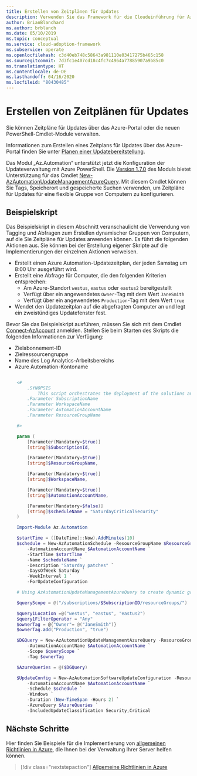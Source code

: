 ```yaml
---
title: Erstellen von Zeitplänen für Updates
description: Verwenden Sie das Framework für die Cloudeinführung für Azure, um zu erfahren, wie Sie Zeitpläne für Updates mit dem Azure-Portal oder den neuen PowerShell-Cmdlet-Modulen verwalten.
author: BrianBlanchard
ms.author: brblanch
ms.date: 05/10/2019
ms.topic: conceptual
ms.service: cloud-adoption-framework
ms.subservice: operate
ms.openlocfilehash: c3d40eb748c58643a981110e03417275b465c158
ms.sourcegitcommit: 7d3fc1e407cd18c4fc7c4964a77885907a9b85c0
ms.translationtype: HT
ms.contentlocale: de-DE
ms.lasthandoff: 04/16/2020
ms.locfileid: "80430485"
---
```

# <a name="create-update-schedules"></a>Erstellen von Zeitplänen für Updates

Sie können Zeitpläne für Updates über das Azure-Portal oder die neuen PowerShell-Cmdlet-Module verwalten.

Informationen zum Erstellen eines Zeitplans für Updates über das Azure-Portal finden Sie unter [Planen einer Updatebereitstellung](https://docs.microsoft.com/azure/automation/automation-tutorial-update-management#schedule-an-update-deployment).

Das Modul „Az.Automation“ unterstützt jetzt die Konfiguration der Updateverwaltung mit Azure PowerShell. Die [Version 1.7.0](https://www.powershellgallery.com/packages/Az/1.7.0) des Moduls bietet Unterstützung für das Cmdlet [New-AzAutomationUpdateManagementAzureQuery](https://docs.microsoft.com/powershell/module/az.automation/new-azautomationupdatemanagementazurequery?view=azps-1.7.0). Mit diesem Cmdlet können Sie Tags, Speicherort und gespeicherte Suchen verwenden, um Zeitpläne für Updates für eine flexible Gruppe von Computern zu konfigurieren.

## <a name="example-script"></a>Beispielskript

Das Beispielskript in diesem Abschnitt veranschaulicht die Verwendung von Tagging und Abfragen zum Erstellen dynamischer Gruppen von Computern, auf die Sie Zeitpläne für Updates anwenden können. Es führt die folgenden Aktionen aus. Sie können bei der Erstellung eigener Skripte auf die Implementierungen der einzelnen Aktionen verweisen.

- Erstellt einen Azure Automation-Updatezeitplan, der jeden Samstag um 8:00 Uhr ausgeführt wird.
- Erstellt eine Abfrage für Computer, die den folgenden Kriterien entsprechen:
  - Am Azure-Standort `westus`, `eastus` oder `eastus2` bereitgestellt
  - Verfügt über ein angewendetes `Owner`-Tag mit dem Wert `JaneSmith`
  - Verfügt über ein angewendetes `Production`-Tag mit dem Wert `true`
- Wendet den Updatezeitplan auf die abgefragten Computer an und legt ein zweistündiges Updatefenster fest.

Bevor Sie das Beispielskript ausführen, müssen Sie sich mit dem Cmdlet [Connect-AzAccount](https://docs.microsoft.com/powershell/module/az.accounts/connect-azaccount?view=azps-2.1.0) anmelden. Stellen Sie beim Starten des Skripts die folgenden Informationen zur Verfügung:

- Zielabonnement-ID
- Zielressourcengruppe
- Name des Log Analytics-Arbeitsbereichs
- Azure Automation-Kontoname

```powershell

    <#
        .SYNOPSIS
            This script orchestrates the deployment of the solutions and the agents.
        .Parameter SubscriptionName
        .Parameter WorkspaceName
        .Parameter AutomationAccountName
        .Parameter ResourceGroupName

    #>

    param (
        [Parameter(Mandatory=$true)]
        [string]$SubscriptionId,

        [Parameter(Mandatory=$true)]
        [string]$ResourceGroupName,

        [Parameter(Mandatory=$true)]
        [string]$WorkspaceName,

        [Parameter(Mandatory=$true)]
        [string]$AutomationAccountName,

        [Parameter(Mandatory=$false)]
        [string]$scheduleName = "SaturdayCriticalSecurity"
    )

    Import-Module Az.Automation

    $startTime = ([DateTime]::Now).AddMinutes(10)
    $schedule = New-AzAutomationSchedule -ResourceGroupName $ResourceGroupName `
        -AutomationAccountName $AutomationAccountName `
        -StartTime $startTime `
        -Name $scheduleName `
        -Description "Saturday patches" `
        -DaysOfWeek Saturday `
        -WeekInterval 1 `
        -ForUpdateConfiguration

    # Using AzAutomationUpdateManagementAzureQuery to create dynamic groups.

    $queryScope = @("/subscriptions/$SubscriptionID/resourceGroups/")

    $query1Location =@("westus", "eastus", "eastus2")
    $query1FilterOperator = "Any"
    $ownerTag = @{"Owner"= @("JaneSmith")}
    $ownerTag.add("Production", "true")

    $DGQuery = New-AzAutomationUpdateManagementAzureQuery -ResourceGroupName $ResourceGroupName `
        -AutomationAccountName $AutomationAccountName `
        -Scope $queryScope `
        -Tag $ownerTag

    $AzureQueries = @($DGQuery)

    $UpdateConfig = New-AzAutomationSoftwareUpdateConfiguration -ResourceGroupName $ResourceGroupName `
        -AutomationAccountName $AutomationAccountName `
        -Schedule $schedule `
        -Windows `
        -Duration (New-TimeSpan -Hours 2) `
        -AzureQuery $AzureQueries `
        -IncludedUpdateClassification Security,Critical
```

## <a name="next-steps"></a>Nächste Schritte

Hier finden Sie Beispiele für die Implementierung von [allgemeinen Richtlinien in Azure](./common-policies.md), die Ihnen bei der Verwaltung Ihrer Server helfen können.

> [!div class="nextstepaction"]
> [Allgemeine Richtlinien in Azure](./common-policies.md)
